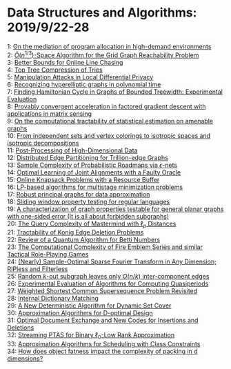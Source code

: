 # Data Structures and Algorithms: 2019/9/22-28  
1: [On the mediation of program allocation in high-demand environments](https://doi.org/10.48550/arXiv.1604.08137)  
2: [$\tilde{O}(n^{1/3})$-Space Algorithm for the Grid Graph Reachability  Problem](https://doi.org/10.48550/arXiv.1803.07097)  
3: [Better Bounds for Online Line Chasing](https://doi.org/10.48550/arXiv.1811.09233)  
4: [Top Tree Compression of Tries](https://doi.org/10.48550/arXiv.1902.02187)  
5: [Manipulation Attacks in Local Differential Privacy](https://doi.org/10.48550/arXiv.1909.09630)  
6: [Recognizing hyperelliptic graphs in polynomial time](https://doi.org/10.48550/arXiv.1706.05670)  
7: [Finding Hamiltonian Cycle in Graphs of Bounded Treewidth: Experimental  Evaluation](https://doi.org/10.48550/arXiv.1803.00927)  
8: [Provably convergent acceleration in factored gradient descent with  applications in matrix sensing](https://doi.org/10.48550/arXiv.1806.00534)  
9: [On the computational tractability of statistical estimation on amenable  graphs](https://doi.org/10.48550/arXiv.1904.03313)  
10: [From independent sets and vertex colorings to isotropic spaces and  isotropic decompositions](https://doi.org/10.48550/arXiv.1904.03950)  
11: [Post-Processing of High-Dimensional Data](https://doi.org/10.48550/arXiv.1906.05669)  
12: [Distributed Edge Partitioning for Trillion-edge Graphs](https://doi.org/10.48550/arXiv.1908.05855)  
13: [Sample Complexity of Probabilistic Roadmaps via $\epsilon$-nets](https://doi.org/10.48550/arXiv.1909.06363)  
14: [Optimal Learning of Joint Alignments with a Faulty Oracle](https://doi.org/10.48550/arXiv.1909.09912)  
15: [Online Knapsack Problems with a Resource Buffer](https://doi.org/10.48550/arXiv.1909.10016)  
16: [LP-based algorithms for multistage minimization problems](https://doi.org/10.48550/arXiv.1909.10354)  
17: [Robust principal graphs for data approximation](https://doi.org/10.48550/arXiv.1603.06828)  
18: [Sliding window property testing for regular languages](https://doi.org/10.48550/arXiv.1909.10261)  
19: [A characterization of graph properties testable for general planar  graphs with one-sided error (It is all about forbidden subgraphs)](https://doi.org/10.48550/arXiv.1909.10647)  
20: [The Query Complexity of Mastermind with $\ell_p$ Distances](https://doi.org/10.48550/arXiv.1909.10668)  
21: [Tractability of Konig Edge Deletion Problems](https://doi.org/10.48550/arXiv.1811.04560)  
22: [Review of a Quantum Algorithm for Betti Numbers](https://doi.org/10.48550/arXiv.1906.07673)  
23: [The Computational Complexity of Fire Emblem Series and similar Tactical  Role-Playing Games](https://doi.org/10.48550/arXiv.1909.07816)  
24: [(Nearly) Sample-Optimal Sparse Fourier Transform in Any Dimension;  RIPless and Filterless](https://doi.org/10.48550/arXiv.1909.11123)  
25: [Random $k$-out subgraph leaves only $O(n/k)$ inter-component edges](https://doi.org/10.48550/arXiv.1909.11147)  
26: [Experimental Evaluation of Algorithms for Computing Quasiperiods](https://doi.org/10.48550/arXiv.1909.11336)  
27: [Weighted Shortest Common Supersequence Problem Revisited](https://doi.org/10.48550/arXiv.1909.11433)  
28: [Internal Dictionary Matching](https://doi.org/10.48550/arXiv.1909.11577)  
29: [A New Deterministic Algorithm for Dynamic Set Cover](https://doi.org/10.48550/arXiv.1909.11600)  
30: [Approximation Algorithms for D-optimal Design](https://doi.org/10.48550/arXiv.1802.08372)  
31: [Optimal Document Exchange and New Codes for Insertions and Deletions](https://doi.org/10.48550/arXiv.1804.03604)  
32: [Streaming PTAS for Binary $\ell_0$-Low Rank Approximation](https://doi.org/10.48550/arXiv.1909.11744)  
33: [Approximation Algorithms for Scheduling with Class Constraints](https://doi.org/10.48550/arXiv.1909.11970)  
34: [How does object fatness impact the complexity of packing in d  dimensions?](https://doi.org/10.48550/arXiv.1909.12044)  